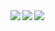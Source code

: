 <a href="https://github.com/LaughingZhu">
  <img align="left" src="https://github-readme-stats.vercel.app/api?username=LaughingZhu&theme=dracula&show_icons=true&count_private=true" />
</a>
<a href="https://github.com/LaughingZhu">
  <img align="left" src="https://github-readme-stats.vercel.app/api/pin/?username=BlogNext&repo=Blog_Front&show_owner" />
</a>
<a href="https://github.com/LaughingZhu">
  <img align="left" src="https://github-readme-stats.vercel.app/api/top-langs/?username=LaughingZhu" />
</a>
